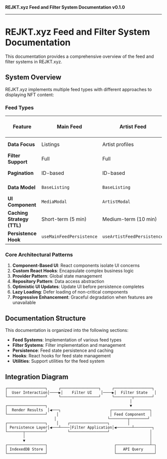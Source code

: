 **REJKT.xyz Feed and Filter System Documentation v0.1.0**

***

# REJKT.xyz Feed and Filter System Documentation

This documentation provides a comprehensive overview of the feed and filter systems in REJKT.xyz.

## System Overview

REJKT.xyz implements multiple feed types with different approaches to displaying NFT content:

### Feed Types

| Feature                    | Main Feed                | Artist Feed                | Gallery Feed                | Single Artist Feed   |
| -------------------------- | ------------------------ | -------------------------- | --------------------------- | -------------------- |
| **Data Focus**             | Listings                 | Artist profiles            | Tokens                      | Artist portfolio     |
| **Filter Support**         | Full                     | Full                       | None                        | Limited              |
| **Pagination**             | ID-based                 | ID-based                   | Offset-based                | Offset-based         |
| **Data Model**             | `BaseListing`            | `BaseListing`              | `GalleryToken`              | Artist tokens        |
| **UI Component**           | `MediaModal`             | `ArtistModal`              | `MediaModal`                | `MediaModal`         |
| **Caching Strategy (TTL)** | Short-term (5 min)       | Medium-term (10 min)       | Long-term (15 min)          | Medium-term (10 min) |
| **Persistence Hook**       | `useMainFeedPersistence` | `useArtistFeedPersistence` | `useGalleryFeedPersistence` | N/A                  |

### Core Architectural Patterns

1. **Component-Based UI**: React components isolate UI concerns
2. **Custom React Hooks**: Encapsulate complex business logic
3. **Provider Pattern**: Global state management
4. **Repository Pattern**: Data access abstraction
5. **Optimistic UI Updates**: Update UI before persistence completes
6. **Lazy Loading**: Defer loading of non-critical components
7. **Progressive Enhancement**: Graceful degradation when features are unavailable

## Documentation Structure

This documentation is organized into the following sections:

-   **Feed Systems**: Implementation of various feed types
-   **Filter Systems**: Filter implementation and management
-   **Persistence**: Feed state persistence and caching
-   **Hooks**: React hooks for feed state management
-   **Utilities**: Support utilities for the feed system

## Integration Diagram

```
┌─────────────────┐     ┌─────────────────┐     ┌─────────────────┐
│  User Interaction│────▶│    Filter UI    │────▶│  Filter State   │
└─────────────────┘     └─────────────────┘     └────────┬────────┘
                                                        │
┌─────────────────┐                                     ▼
│  Render Results  │◀───┐                      ┌─────────────────┐
└─────────────────┘    │                       │ Feed Component  │
                      │                       └────────┬────────┘
┌─────────────────┐    │    ┌─────────────────┐        │
│ Persistence Layer│◀───┴────│Filter Application│◀───────┴────────┐
└───────┬─────────┘         └─────────────────┘                  │
        │                                                        │
        ▼                                                        │
┌─────────────────┐                              ┌───────────────┴─┐
│ IndexedDB Store │                              │   API Query     │
└─────────────────┘                              └─────────────────┘
```
